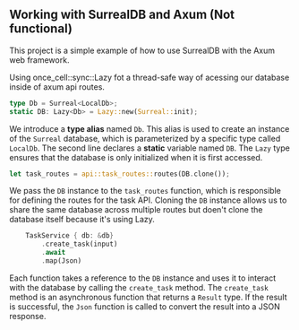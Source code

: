 ## Working with SurrealDB and Axum (Not functional)

This project is a simple example of how to use SurrealDB with the Axum web framework.

Using once_cell::sync::Lazy fot a thread-safe way of acessing our database inside of axum api routes.

```rust
type Db = Surreal<LocalDb>;
static DB: Lazy<Db> = Lazy::new(Surreal::init);
```

We introduce a **type alias** named `Db`. This alias is used to create an instance of the `Surreal` database, which is parameterized by a specific type called `LocalDb`. The second line declares a **static** variable named `DB`. The `Lazy` type ensures that the database is only initialized when it is first accessed.

```rust
let task_routes = api::task_routes::routes(DB.clone());
```

We pass the `DB` instance to the `task_routes` function, which is responsible for defining the routes for the task API. Cloning the `DB` instance allows us to share the same database across multiple routes but doen't clone the database itself because it's using Lazy.

```rust
    TaskService { db: &db}
        .create_task(input)
        .await
        .map(Json)
```

Each function takes a reference to the `DB` instance and uses it to interact with the database by calling the `create_task` method. The `create_task` method is an asynchronous function that returns a `Result` type. If the result is successful, the `Json` function is called to convert the result into a JSON response.
